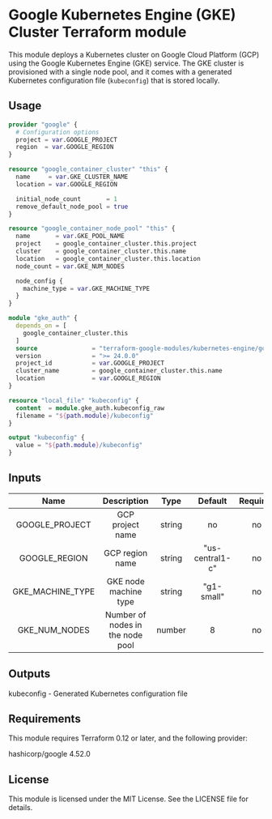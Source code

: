 # Google Kubernetes Engine (GKE) Cluster Terraform module

This module deploys a Kubernetes cluster on Google Cloud Platform (GCP) using the Google Kubernetes Engine (GKE) service. The GKE cluster is provisioned with a single node pool, and it comes with a generated Kubernetes configuration file (`kubeconfig`) that is stored locally.

## Usage

```terraform
provider "google" {
  # Configuration options
  project = var.GOOGLE_PROJECT
  region  = var.GOOGLE_REGION
}

resource "google_container_cluster" "this" {
  name     = var.GKE_CLUSTER_NAME
  location = var.GOOGLE_REGION

  initial_node_count       = 1
  remove_default_node_pool = true
}

resource "google_container_node_pool" "this" {
  name       = var.GKE_POOL_NAME
  project    = google_container_cluster.this.project
  cluster    = google_container_cluster.this.name
  location   = google_container_cluster.this.location
  node_count = var.GKE_NUM_NODES

  node_config {
    machine_type = var.GKE_MACHINE_TYPE
  }
}

module "gke_auth" {
  depends_on = [
    google_container_cluster.this
  ]
  source               = "terraform-google-modules/kubernetes-engine/google//modules/auth"
  version              = ">= 24.0.0"
  project_id           = var.GOOGLE_PROJECT
  cluster_name         = google_container_cluster.this.name
  location             = var.GOOGLE_REGION
}

resource "local_file" "kubeconfig" {
  content  = module.gke_auth.kubeconfig_raw
  filename = "${path.module}/kubeconfig"
}

output "kubeconfig" {
  value = "${path.module}/kubeconfig"
}
```

## Inputs

|       Name       |            Description           |  Type  |     Default     | Required |
|:----------------:|:--------------------------------:|:------:|:---------------:|:--------:|
| GOOGLE_PROJECT   | GCP project name                 | string | no              |    no    |
| GOOGLE_REGION    | GCP region name                  | string | "us-central1-c" |    no    |
| GKE_MACHINE_TYPE | GKE node machine type            | string | "g1-small"      |    no    |
| GKE_NUM_NODES    | Number of nodes in the node pool | number | 8               |    no    |

## Outputs
kubeconfig - Generated Kubernetes configuration file

## Requirements
This module requires Terraform 0.12 or later, and the following provider:

hashicorp/google 4.52.0

## License
This module is licensed under the MIT License. See the LICENSE file for details.
